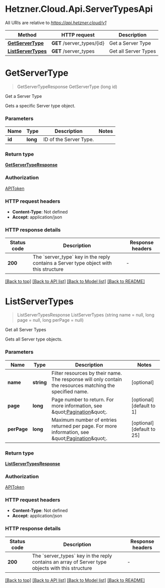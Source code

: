 # Hetzner.Cloud.Api.ServerTypesApi

All URIs are relative to *https://api.hetzner.cloud/v1*

| Method | HTTP request | Description |
|--------|--------------|-------------|
| [**GetServerType**](ServerTypesApi.md#getservertype) | **GET** /server_types/{id} | Get a Server Type |
| [**ListServerTypes**](ServerTypesApi.md#listservertypes) | **GET** /server_types | Get all Server Types |

<a id="getservertype"></a>
# **GetServerType**
> GetServerTypeResponse GetServerType (long id)

Get a Server Type

Gets a specific Server type object.


### Parameters

| Name | Type | Description | Notes |
|------|------|-------------|-------|
| **id** | **long** | ID of the Server Type. |  |

### Return type

[**GetServerTypeResponse**](GetServerTypeResponse.md)

### Authorization

[APIToken](../README.md#APIToken)

### HTTP request headers

 - **Content-Type**: Not defined
 - **Accept**: application/json


### HTTP response details
| Status code | Description | Response headers |
|-------------|-------------|------------------|
| **200** | The &#x60;server_type&#x60; key in the reply contains a Server type object with this structure |  -  |

[[Back to top]](#) [[Back to API list]](../../README.md#documentation-for-api-endpoints) [[Back to Model list]](../../README.md#documentation-for-models) [[Back to README]](../../README.md)

<a id="listservertypes"></a>
# **ListServerTypes**
> ListServerTypesResponse ListServerTypes (string name = null, long page = null, long perPage = null)

Get all Server Types

Gets all Server type objects.


### Parameters

| Name | Type | Description | Notes |
|------|------|-------------|-------|
| **name** | **string** | Filter resources by their name. The response will only contain the resources matching the specified name.  | [optional]  |
| **page** | **long** | Page number to return. For more information, see \&quot;[Pagination](#pagination)\&quot;. | [optional] [default to 1] |
| **perPage** | **long** | Maximum number of entries returned per page. For more information, see \&quot;[Pagination](#pagination)\&quot;. | [optional] [default to 25] |

### Return type

[**ListServerTypesResponse**](ListServerTypesResponse.md)

### Authorization

[APIToken](../README.md#APIToken)

### HTTP request headers

 - **Content-Type**: Not defined
 - **Accept**: application/json


### HTTP response details
| Status code | Description | Response headers |
|-------------|-------------|------------------|
| **200** | The &#x60;server_types&#x60; key in the reply contains an array of Server type objects with this structure |  -  |

[[Back to top]](#) [[Back to API list]](../../README.md#documentation-for-api-endpoints) [[Back to Model list]](../../README.md#documentation-for-models) [[Back to README]](../../README.md)


